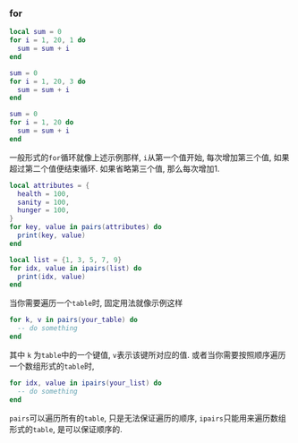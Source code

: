 ### for
```lua
local sum = 0
for i = 1, 20, 1 do 
  sum = sum + i
end

sum = 0
for i = 1, 20, 3 do 
  sum = sum + i
end

sum = 0
for i = 1, 20 do 
  sum = sum + i
end
```
一般形式的`for`循环就像上述示例那样, 
`i`从第一个值开始, 每次增加第三个值, 如果超过第二个值便结束循环.
如果省略第三个值, 那么每次增加1.
```lua
local attributes = {
  health = 100,
  sanity = 100,
  hunger = 100,
}
for key, value in pairs(attributes) do 
  print(key, value)
end

local list = {1, 3, 5, 7, 9}
for idx, value in ipairs(list) do 
  print(idx, value)
end
```
当你需要遍历一个`table`时, 固定用法就像示例这样
```lua
for k, v in pairs(your_table) do  
  -- do something
end
```
其中 `k` 为`table`中的一个键值, `v`表示该键所对应的值.
或者当你需要按照顺序遍历一个数组形式的`table`时, 
```lua
for idx, value in ipairs(your_list) do 
  -- do something
end
```
`pairs`可以遍历所有的`table`, 只是无法保证遍历的顺序, 
`ipairs`只能用来遍历数组形式的`table`, 是可以保证顺序的.
